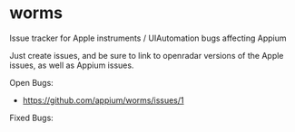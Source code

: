 # worms
Issue tracker for Apple instruments / UIAutomation bugs affecting Appium

Just create issues, and be sure to link to openradar versions of the Apple issues, as well as Appium issues.

Open Bugs:
* https://github.com/appium/worms/issues/1

Fixed Bugs:

